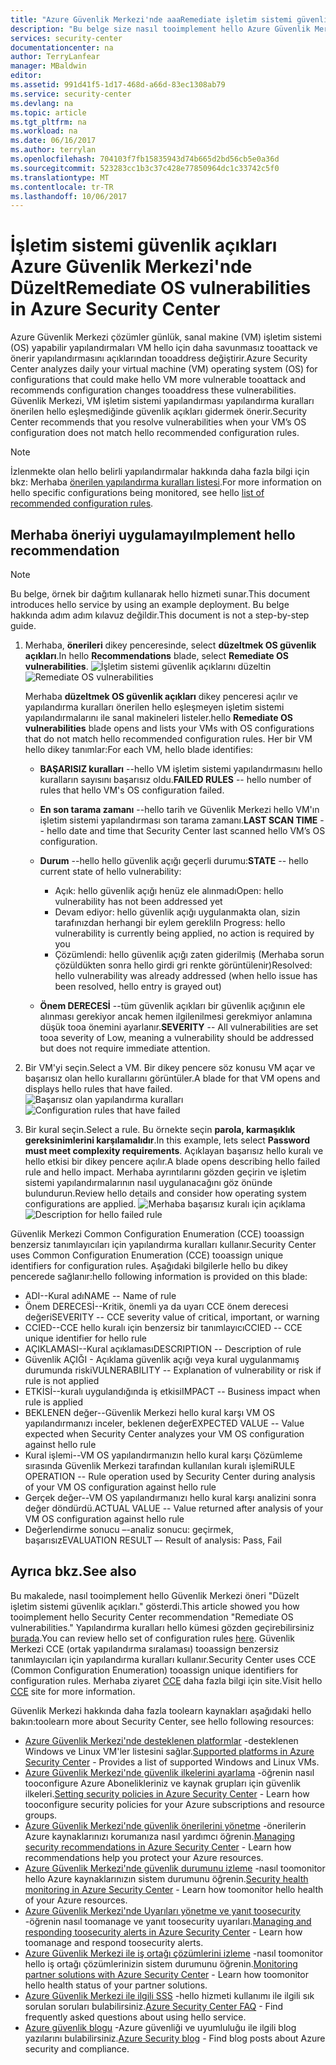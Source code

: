 ```yaml
---
title: "Azure Güvenlik Merkezi'nde aaaRemediate işletim sistemi güvenlik açıkları | Microsoft Docs"
description: "Bu belge size nasıl tooimplement hello Azure Güvenlik Merkezi öneri gösterir. ** düzeltmek OS güvenlik açıkları **."
services: security-center
documentationcenter: na
author: TerryLanfear
manager: MBaldwin
editor: 
ms.assetid: 991d41f5-1d17-468d-a66d-83ec1308ab79
ms.service: security-center
ms.devlang: na
ms.topic: article
ms.tgt_pltfrm: na
ms.workload: na
ms.date: 06/16/2017
ms.author: terrylan
ms.openlocfilehash: 704103f7fb15835943d74b665d2bd56cb5e0a36d
ms.sourcegitcommit: 523283cc1b3c37c428e77850964dc1c33742c5f0
ms.translationtype: MT
ms.contentlocale: tr-TR
ms.lasthandoff: 10/06/2017
---
```

# <a name="remediate-os-vulnerabilities-in-azure-security-center"></a><span data-ttu-id="2a5c2-103">İşletim sistemi güvenlik açıkları Azure Güvenlik Merkezi'nde Düzelt</span><span class="sxs-lookup"><span data-stu-id="2a5c2-103">Remediate OS vulnerabilities in Azure Security Center</span></span>
<span data-ttu-id="2a5c2-104">Azure Güvenlik Merkezi çözümler günlük, sanal makine (VM) işletim sistemi (OS) yapabilir yapılandırmaları VM hello için daha savunmasız tooattack ve önerir yapılandırmasını açıklarından tooaddress değiştirir.</span><span class="sxs-lookup"><span data-stu-id="2a5c2-104">Azure Security Center analyzes daily your virtual machine (VM) operating system (OS) for configurations that could make hello VM more vulnerable tooattack and recommends configuration changes tooaddress these vulnerabilities.</span></span> <span data-ttu-id="2a5c2-105">Güvenlik Merkezi, VM işletim sistemi yapılandırması yapılandırma kuralları önerilen hello eşleşmediğinde güvenlik açıkları gidermek önerir.</span><span class="sxs-lookup"><span data-stu-id="2a5c2-105">Security Center recommends that you resolve vulnerabilities when your VM’s OS configuration does not match hello recommended configuration rules.</span></span>

> [!NOTE]
> <span data-ttu-id="2a5c2-106">İzlenmekte olan hello belirli yapılandırmalar hakkında daha fazla bilgi için bkz: Merhaba [önerilen yapılandırma kuralları listesi](https://gallery.technet.microsoft.com/Azure-Security-Center-a789e335).</span><span class="sxs-lookup"><span data-stu-id="2a5c2-106">For more information on hello specific configurations being monitored, see hello [list of recommended configuration rules](https://gallery.technet.microsoft.com/Azure-Security-Center-a789e335).</span></span>
>
>

## <a name="implement-hello-recommendation"></a><span data-ttu-id="2a5c2-107">Merhaba öneriyi uygulamayı</span><span class="sxs-lookup"><span data-stu-id="2a5c2-107">Implement hello recommendation</span></span>

> [!NOTE]
> <span data-ttu-id="2a5c2-108">Bu belge, örnek bir dağıtım kullanarak hello hizmeti sunar.</span><span class="sxs-lookup"><span data-stu-id="2a5c2-108">This document introduces hello service by using an example deployment.</span></span>  <span data-ttu-id="2a5c2-109">Bu belge hakkında adım adım kılavuz değildir.</span><span class="sxs-lookup"><span data-stu-id="2a5c2-109">This document is not a step-by-step guide.</span></span>
>
>

1. <span data-ttu-id="2a5c2-110">Merhaba, **önerileri** dikey penceresinde, select **düzeltmek OS güvenlik açıkları**.</span><span class="sxs-lookup"><span data-stu-id="2a5c2-110">In hello **Recommendations** blade, select **Remediate OS vulnerabilities**.</span></span>
   <span data-ttu-id="2a5c2-111">![İşletim sistemi güvenlik açıklarını düzeltin][1]</span><span class="sxs-lookup"><span data-stu-id="2a5c2-111">![Remediate OS vulnerabilities][1]</span></span>

    <span data-ttu-id="2a5c2-112">Merhaba **düzeltmek OS güvenlik açıkları** dikey penceresi açılır ve yapılandırma kuralları önerilen hello eşleşmeyen işletim sistemi yapılandırmalarını ile sanal makineleri listeler.</span><span class="sxs-lookup"><span data-stu-id="2a5c2-112">hello **Remediate OS vulnerabilities** blade opens and lists your VMs with OS configurations that do not match hello recommended configuration rules.</span></span>  <span data-ttu-id="2a5c2-113">Her bir VM hello dikey tanımlar:</span><span class="sxs-lookup"><span data-stu-id="2a5c2-113">For each VM, hello blade identifies:</span></span>

   * <span data-ttu-id="2a5c2-114">**BAŞARISIZ kuralları** --hello VM işletim sistemi yapılandırmasını hello kuralların sayısını başarısız oldu.</span><span class="sxs-lookup"><span data-stu-id="2a5c2-114">**FAILED RULES** -- hello number of rules that hello VM's OS configuration failed.</span></span>
   * <span data-ttu-id="2a5c2-115">**En son tarama zamanı** --hello tarih ve Güvenlik Merkezi hello VM'ın işletim sistemi yapılandırması son tarama zamanı.</span><span class="sxs-lookup"><span data-stu-id="2a5c2-115">**LAST SCAN TIME** -- hello date and time that Security Center last scanned hello VM’s OS configuration.</span></span>
   * <span data-ttu-id="2a5c2-116">**Durum** --hello hello güvenlik açığı geçerli durumu:</span><span class="sxs-lookup"><span data-stu-id="2a5c2-116">**STATE** -- hello current state of hello vulnerability:</span></span>

     * <span data-ttu-id="2a5c2-117">Açık: hello güvenlik açığı henüz ele alınmadı</span><span class="sxs-lookup"><span data-stu-id="2a5c2-117">Open: hello vulnerability has not been addressed yet</span></span>
     * <span data-ttu-id="2a5c2-118">Devam ediyor: hello güvenlik açığı uygulanmakta olan, sizin tarafınızdan herhangi bir eylem gerekli</span><span class="sxs-lookup"><span data-stu-id="2a5c2-118">In Progress: hello vulnerability is currently being applied, no action is required by you</span></span>
     * <span data-ttu-id="2a5c2-119">Çözümlendi: hello güvenlik açığı zaten giderilmiş (Merhaba sorun çözüldükten sonra hello girdi gri renkte görüntülenir)</span><span class="sxs-lookup"><span data-stu-id="2a5c2-119">Resolved: hello vulnerability was already addressed (when hello issue has been resolved, hello entry is grayed out)</span></span>
   * <span data-ttu-id="2a5c2-120">**Önem DERECESİ** --tüm güvenlik açıkları bir güvenlik açığının ele alınması gerekiyor ancak hemen ilgilenilmesi gerekmiyor anlamına düşük tooa önemini ayarlanır.</span><span class="sxs-lookup"><span data-stu-id="2a5c2-120">**SEVERITY** -- All vulnerabilities are set tooa severity of Low, meaning a vulnerability should be addressed but does not require immediate attention.</span></span>

2. <span data-ttu-id="2a5c2-121">Bir VM'yi seçin.</span><span class="sxs-lookup"><span data-stu-id="2a5c2-121">Select a VM.</span></span> <span data-ttu-id="2a5c2-122">Bir dikey pencere söz konusu VM açar ve başarısız olan hello kurallarını görüntüler.</span><span class="sxs-lookup"><span data-stu-id="2a5c2-122">A blade for that VM opens and displays hello rules that have failed.</span></span>
   <span data-ttu-id="2a5c2-123">![Başarısız olan yapılandırma kuralları][2]</span><span class="sxs-lookup"><span data-stu-id="2a5c2-123">![Configuration rules that have failed][2]</span></span>

3. <span data-ttu-id="2a5c2-124">Bir kural seçin.</span><span class="sxs-lookup"><span data-stu-id="2a5c2-124">Select a rule.</span></span> <span data-ttu-id="2a5c2-125">Bu örnekte seçin **parola, karmaşıklık gereksinimlerini karşılamalıdır**.</span><span class="sxs-lookup"><span data-stu-id="2a5c2-125">In this example, lets select **Password must meet complexity requirements**.</span></span> <span data-ttu-id="2a5c2-126">Açıklayan başarısız hello kuralı ve hello etkisi bir dikey pencere açılır.</span><span class="sxs-lookup"><span data-stu-id="2a5c2-126">A blade opens describing hello failed rule and hello impact.</span></span> <span data-ttu-id="2a5c2-127">Merhaba ayrıntılarını gözden geçirin ve işletim sistemi yapılandırmalarının nasıl uygulanacağını göz önünde bulundurun.</span><span class="sxs-lookup"><span data-stu-id="2a5c2-127">Review hello details and consider how operating system configurations are applied.</span></span>
  <span data-ttu-id="2a5c2-128">![Merhaba başarısız kuralı için açıklama][3]</span><span class="sxs-lookup"><span data-stu-id="2a5c2-128">![Description for hello failed rule][3]</span></span>

  <span data-ttu-id="2a5c2-129">Güvenlik Merkezi Common Configuration Enumeration (CCE) tooassign benzersiz tanımlayıcıları için yapılandırma kuralları kullanır.</span><span class="sxs-lookup"><span data-stu-id="2a5c2-129">Security Center uses Common Configuration Enumeration (CCE) tooassign unique identifiers for configuration rules.</span></span> <span data-ttu-id="2a5c2-130">Aşağıdaki bilgilerle hello bu dikey pencerede sağlanır:</span><span class="sxs-lookup"><span data-stu-id="2a5c2-130">hello following information is provided on this blade:</span></span>

  - <span data-ttu-id="2a5c2-131">ADI--Kural adı</span><span class="sxs-lookup"><span data-stu-id="2a5c2-131">NAME -- Name of rule</span></span>
  - <span data-ttu-id="2a5c2-132">Önem DERECESİ--Kritik, önemli ya da uyarı CCE önem derecesi değeri</span><span class="sxs-lookup"><span data-stu-id="2a5c2-132">SEVERITY -- CCE severity value of critical, important, or warning</span></span>
  - <span data-ttu-id="2a5c2-133">CCIED--CCE hello kuralı için benzersiz bir tanımlayıcı</span><span class="sxs-lookup"><span data-stu-id="2a5c2-133">CCIED -- CCE unique identifier for hello rule</span></span>
  - <span data-ttu-id="2a5c2-134">AÇIKLAMASI--Kural açıklaması</span><span class="sxs-lookup"><span data-stu-id="2a5c2-134">DESCRIPTION -- Description of rule</span></span>
  - <span data-ttu-id="2a5c2-135">Güvenlik AÇIĞI - Açıklama güvenlik açığı veya kural uygulanmamış durumunda riski</span><span class="sxs-lookup"><span data-stu-id="2a5c2-135">VULNERABILITY -- Explanation of vulnerability or risk if rule is not applied</span></span>
  - <span data-ttu-id="2a5c2-136">ETKİSİ--kuralı uygulandığında iş etkisi</span><span class="sxs-lookup"><span data-stu-id="2a5c2-136">IMPACT -- Business impact when rule is applied</span></span>
  - <span data-ttu-id="2a5c2-137">BEKLENEN değer--Güvenlik Merkezi hello kural karşı VM OS yapılandırmanızı inceler, beklenen değer</span><span class="sxs-lookup"><span data-stu-id="2a5c2-137">EXPECTED VALUE -- Value expected when Security Center analyzes your VM OS configuration against hello rule</span></span>
  - <span data-ttu-id="2a5c2-138">Kural işlemi--VM OS yapılandırmanızın hello kural karşı Çözümleme sırasında Güvenlik Merkezi tarafından kullanılan kuralı işlemi</span><span class="sxs-lookup"><span data-stu-id="2a5c2-138">RULE OPERATION -- Rule operation used by Security Center during analysis of your VM OS configuration against hello rule</span></span>
  - <span data-ttu-id="2a5c2-139">Gerçek değer--VM OS yapılandırmanızı hello kural karşı analizini sonra değer döndürdü.</span><span class="sxs-lookup"><span data-stu-id="2a5c2-139">ACTUAL VALUE -- Value returned after analysis of your VM OS configuration against hello rule</span></span>
  - <span data-ttu-id="2a5c2-140">Değerlendirme sonucu –-analiz sonucu: geçirmek, başarısız</span><span class="sxs-lookup"><span data-stu-id="2a5c2-140">EVALUATION RESULT –- Result of analysis: Pass, Fail</span></span>

## <a name="see-also"></a><span data-ttu-id="2a5c2-141">Ayrıca bkz.</span><span class="sxs-lookup"><span data-stu-id="2a5c2-141">See also</span></span>
<span data-ttu-id="2a5c2-142">Bu makalede, nasıl tooimplement hello Güvenlik Merkezi öneri "Düzelt işletim sistemi güvenlik açıkları." gösterdi.</span><span class="sxs-lookup"><span data-stu-id="2a5c2-142">This article showed you how tooimplement hello Security Center recommendation "Remediate OS vulnerabilities."</span></span> <span data-ttu-id="2a5c2-143">Yapılandırma kuralları hello kümesi gözden geçirebilirsiniz [burada](https://gallery.technet.microsoft.com/Azure-Security-Center-a789e335).</span><span class="sxs-lookup"><span data-stu-id="2a5c2-143">You can review hello set of configuration rules [here](https://gallery.technet.microsoft.com/Azure-Security-Center-a789e335).</span></span> <span data-ttu-id="2a5c2-144">Güvenlik Merkezi CCE (ortak yapılandırma sıralaması) tooassign benzersiz tanımlayıcıları için yapılandırma kuralları kullanır.</span><span class="sxs-lookup"><span data-stu-id="2a5c2-144">Security Center uses CCE (Common Configuration Enumeration) tooassign unique identifiers for configuration rules.</span></span> <span data-ttu-id="2a5c2-145">Merhaba ziyaret [CCE](https://nvd.nist.gov/cce/index.cfm) daha fazla bilgi için site.</span><span class="sxs-lookup"><span data-stu-id="2a5c2-145">Visit hello [CCE](https://nvd.nist.gov/cce/index.cfm) site for more information.</span></span>

<span data-ttu-id="2a5c2-146">Güvenlik Merkezi hakkında daha fazla toolearn kaynakları aşağıdaki hello bakın:</span><span class="sxs-lookup"><span data-stu-id="2a5c2-146">toolearn more about Security Center, see hello following resources:</span></span>

* <span data-ttu-id="2a5c2-147">[Azure Güvenlik Merkezi'nde desteklenen platformlar](security-center-os-coverage.md) -desteklenen Windows ve Linux VM'ler listesini sağlar.</span><span class="sxs-lookup"><span data-stu-id="2a5c2-147">[Supported platforms in Azure Security Center](security-center-os-coverage.md) - Provides a list of supported Windows and Linux VMs.</span></span>
* <span data-ttu-id="2a5c2-148">[Azure Güvenlik Merkezi'nde güvenlik ilkelerini ayarlama](security-center-policies.md) -öğrenin nasıl tooconfigure Azure Abonelikleriniz ve kaynak grupları için güvenlik ilkeleri.</span><span class="sxs-lookup"><span data-stu-id="2a5c2-148">[Setting security policies in Azure Security Center](security-center-policies.md) - Learn how tooconfigure security policies for your Azure subscriptions and resource groups.</span></span>
* <span data-ttu-id="2a5c2-149">[Azure Güvenlik Merkezi'nde güvenlik önerilerini yönetme](security-center-recommendations.md) -önerilerin Azure kaynaklarınızı korumanıza nasıl yardımcı öğrenin.</span><span class="sxs-lookup"><span data-stu-id="2a5c2-149">[Managing security recommendations in Azure Security Center](security-center-recommendations.md) - Learn how recommendations help you protect your Azure resources.</span></span>
* <span data-ttu-id="2a5c2-150">[Azure Güvenlik Merkezi'nde güvenlik durumunu izleme](security-center-monitoring.md) -nasıl toomonitor hello Azure kaynaklarınızın sistem durumunu öğrenin.</span><span class="sxs-lookup"><span data-stu-id="2a5c2-150">[Security health monitoring in Azure Security Center](security-center-monitoring.md) - Learn how toomonitor hello health of your Azure resources.</span></span>
* <span data-ttu-id="2a5c2-151">[Azure Güvenlik Merkezi'nde Uyarıları yönetme ve yanıt toosecurity](security-center-managing-and-responding-alerts.md) -öğrenin nasıl toomanage ve yanıt toosecurity uyarıları.</span><span class="sxs-lookup"><span data-stu-id="2a5c2-151">[Managing and responding toosecurity alerts in Azure Security Center](security-center-managing-and-responding-alerts.md) - Learn how toomanage and respond toosecurity alerts.</span></span>
* <span data-ttu-id="2a5c2-152">[Azure Güvenlik Merkezi ile iş ortağı çözümlerini izleme](security-center-partner-solutions.md) -nasıl toomonitor hello iş ortağı çözümlerinizin sistem durumunu öğrenin.</span><span class="sxs-lookup"><span data-stu-id="2a5c2-152">[Monitoring partner solutions with Azure Security Center](security-center-partner-solutions.md) - Learn how toomonitor hello health status of your partner solutions.</span></span>
* <span data-ttu-id="2a5c2-153">[Azure Güvenlik Merkezi ile ilgili SSS](security-center-faq.md) -hello hizmeti kullanımı ile ilgili sık sorulan soruları bulabilirsiniz.</span><span class="sxs-lookup"><span data-stu-id="2a5c2-153">[Azure Security Center FAQ](security-center-faq.md) - Find frequently asked questions about using hello service.</span></span>
* <span data-ttu-id="2a5c2-154">[Azure güvenlik blogu](http://blogs.msdn.com/b/azuresecurity/) -Azure güvenliği ve uyumluluğu ile ilgili blog yazılarını bulabilirsiniz.</span><span class="sxs-lookup"><span data-stu-id="2a5c2-154">[Azure Security blog](http://blogs.msdn.com/b/azuresecurity/) - Find blog posts about Azure security and compliance.</span></span>

<!--Image references-->
[1]: ./media/security-center-remediate-os-vulnerabilities/recommendation.png
[2]:./media/security-center-remediate-os-vulnerabilities/vm-remediate-os-vulnerabilities.png
[3]: ./media/security-center-remediate-os-vulnerabilities/vulnerability-details.png
